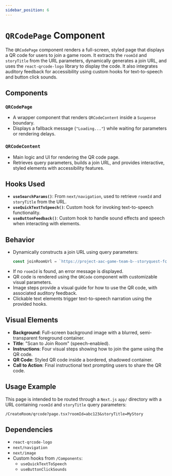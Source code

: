 ```yaml
---
sidebar_position: 6
---
```


# `QRCodePage` Component
The `QRCodePage` component renders a full-screen, styled page that displays a QR code for users to join a game room. It extracts the `roomId` and `storyTitle` from the URL parameters, dynamically generates a join URL, and uses the `react-qrcode-logo` library to display the code. It also integrates auditory feedback for accessibility using custom hooks for text-to-speech and button click sounds.

## Components

### `QRCodePage`
- A wrapper component that renders `QRCodeContent` inside a `Suspense` boundary.
- Displays a fallback message (`"Loading..."`) while waiting for parameters or rendering delays.

### `QRCodeContent`
- Main logic and UI for rendering the QR code page.
- Retrieves query parameters, builds a join URL, and provides interactive, styled elements with accessibility features.

## Hooks Used

- **`useSearchParams()`**: From `next/navigation`, used to retrieve `roomId` and `storyTitle` from the URL.
- **`useQuickTextToSpeech()`**: Custom hook for invoking text-to-speech functionality.
- **`useButtonFeedback()`**: Custom hook to handle sound effects and speech when interacting with elements.

## Behavior

- Dynamically constructs a join URL using query parameters:
  ```ts
  const joinRoomUrl = `https://project-aac-game-team-b--storyquest-fcdc2.us-central1.hosted.app/Gameplay/\${roomId}/\${storyTitle}\;`
  ```
- If no `roomId` is found, an error message is displayed.
- QR code is rendered using the `QRCode` component with customizable visual parameters.
- Image steps provide a visual guide for how to use the QR code, with associated auditory feedback.
- Clickable text elements trigger text-to-speech narration using the provided hooks.

## Visual Elements

- **Background**: Full-screen background image with a blurred, semi-transparent foreground container.
- **Title**: "Scan to Join Room" (speech-enabled).
- **Instructions**: Four visual steps showing how to join the game using the QR code.
- **QR Code**: Styled QR code inside a bordered, shadowed container.
- **Call to Action**: Final instructional text prompting users to share the QR code.

## Usage Example

This page is intended to be routed through a `Next.js` `app/` directory with a URL containing `roomId` and `storyTitle` query parameters:

```
/CreateRoom/qrcode?page.tsx?roomId=abc123&storyTitle=MyStory
```
## Dependencies

- `react-qrcode-logo`
- `next/navigation`
- `next/image`
- Custom hooks from `/Components`:
    - `useQuickTextToSpeech`
    - `useButtonClickSounds`